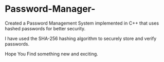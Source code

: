 # Password-Manager-

Created a Password Management System implemented in C++ that uses hashed passwords for better security. 

I have used the SHA-256 hashing algorithm to securely store and verify passwords.

Hope You Find something new and exciting.
